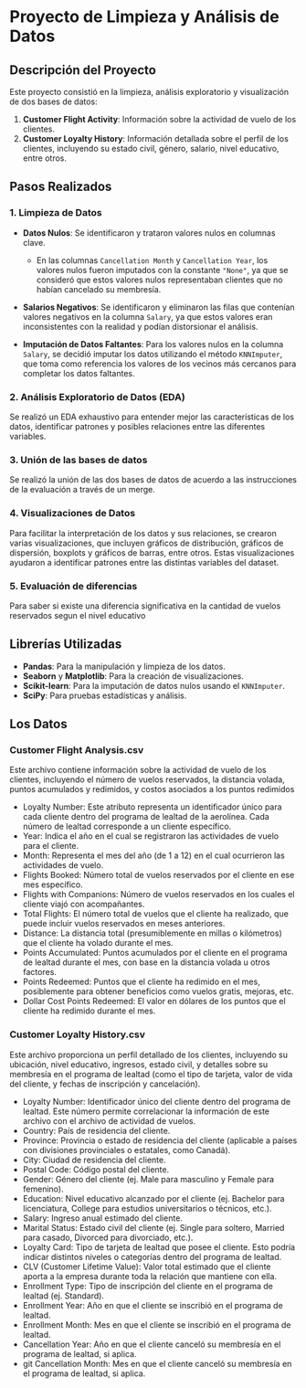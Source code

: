 # Proyecto de Limpieza y Análisis de Datos

## Descripción del Proyecto

Este proyecto consistió en la limpieza, análisis exploratorio y visualización de dos bases de datos: 

1. **Customer Flight Activity**: Información sobre la actividad de vuelo de los clientes.
2. **Customer Loyalty History**: Información detallada sobre el perfil de los clientes, incluyendo su estado civil, género, salario, nivel educativo, entre otros.

## Pasos Realizados

### 1. Limpieza de Datos

- **Datos Nulos**: Se identificaron y trataron valores nulos en columnas clave.
  - En las columnas `Cancellation Month` y `Cancellation Year`, los valores nulos fueron imputados con la constante `"None"`, ya que se consideró que estos valores nulos representaban clientes que no habían cancelado su membresía.
  
- **Salarios Negativos**: Se identificaron y eliminaron las filas que contenían valores negativos en la columna `Salary`, ya que estos valores eran inconsistentes con la realidad y podían distorsionar el análisis.
  
- **Imputación de Datos Faltantes**: Para los valores nulos en la columna `Salary`, se decidió imputar los datos utilizando el método `KNNImputer`, que toma como referencia los valores de los vecinos más cercanos para completar los datos faltantes.

### 2. Análisis Exploratorio de Datos (EDA)

Se realizó un EDA exhaustivo para entender mejor las características de los datos, identificar patrones y posibles relaciones entre las diferentes variables.

### 3. Unión de las bases de datos

Se realizó la unión de las dos bases de datos de acuerdo a las instrucciones de la evaluación a través de un merge. 

### 4. Visualizaciones de Datos

Para facilitar la interpretación de los datos y sus relaciones, se crearon varias visualizaciones, que incluyen gráficos de distribución, gráficos de dispersión, boxplots y gráficos de barras, entre otros. Estas visualizaciones ayudaron a identificar patrones entre las distintas variables del dataset.

### 5. Evaluación de diferencias

Para saber si existe una diferencia significativa en la cantidad de vuelos reservados segun el nivel educativo

## Librerías Utilizadas

- **Pandas**: Para la manipulación y limpieza de los datos.
- **Seaborn** y **Matplotlib**: Para la creación de visualizaciones.
- **Scikit-learn**: Para la imputación de datos nulos usando el `KNNImputer`.
- **SciPy**: Para pruebas estadísticas y análisis.

## Los Datos

### Customer Flight Analysis.csv

Este archivo contiene información sobre la actividad de vuelo de los clientes, incluyendo el número de
vuelos reservados, la distancia volada, puntos acumulados y redimidos, y costos asociados a los puntos
redimidos

- Loyalty Number: Este atributo representa un identificador único para cada cliente dentro del programa de lealtad de la aerolínea. Cada número de lealtad corresponde a un cliente específico.
- Year: Indica el año en el cual se registraron las actividades de vuelo para el cliente.
- Month: Representa el mes del año (de 1 a 12) en el cual ocurrieron las actividades de vuelo.
- Flights Booked: Número total de vuelos reservados por el cliente en ese mes específico.
- Flights with Companions: Número de vuelos reservados en los cuales el cliente viajó con
acompañantes.
- Total Flights: El número total de vuelos que el cliente ha realizado, que puede incluir vuelos
reservados en meses anteriores.
- Distance: La distancia total (presumiblemente en millas o kilómetros) que el cliente ha volado
durante el mes.
- Points Accumulated: Puntos acumulados por el cliente en el programa de lealtad durante el mes,
con base en la distancia volada u otros factores.
- Points Redeemed: Puntos que el cliente ha redimido en el mes, posiblemente para obtener
beneficios como vuelos gratis, mejoras, etc.
- Dollar Cost Points Redeemed: El valor en dólares de los puntos que el cliente ha redimido durante el mes.


### Customer Loyalty History.csv

Este archivo proporciona un perfil detallado de los clientes, incluyendo su ubicación, nivel educativo,
ingresos, estado civil, y detalles sobre su membresía en el programa de lealtad (como el tipo de tarjeta,
valor de vida del cliente, y fechas de inscripción y cancelación).

- Loyalty Number: Identificador único del cliente dentro del programa de lealtad. Este número permite
correlacionar la información de este archivo con el archivo de actividad de vuelos.
- Country: País de residencia del cliente.
- Province: Provincia o estado de residencia del cliente (aplicable a países con divisiones provinciales o estatales, como Canadá).
- City: Ciudad de residencia del cliente.
- Postal Code: Código postal del cliente.
- Gender: Género del cliente (ej. Male para masculino y Female para femenino).
- Education: Nivel educativo alcanzado por el cliente (ej. Bachelor para licenciatura, College para
estudios universitarios o técnicos, etc.).
- Salary: Ingreso anual estimado del cliente.
- Marital Status: Estado civil del cliente (ej. Single para soltero, Married para casado, Divorced para
divorciado, etc.).
- Loyalty Card: Tipo de tarjeta de lealtad que posee el cliente. Esto podría indicar distintos niveles o
categorías dentro del programa de lealtad.
- CLV (Customer Lifetime Value): Valor total estimado que el cliente aporta a la empresa durante
toda la relación que mantiene con ella.
- Enrollment Type: Tipo de inscripción del cliente en el programa de lealtad (ej. Standard).
- Enrollment Year: Año en que el cliente se inscribió en el programa de lealtad.
- Enrollment Month: Mes en que el cliente se inscribió en el programa de lealtad.
- Cancellation Year: Año en que el cliente canceló su membresía en el programa de lealtad, si aplica.
- git Cancellation Month: Mes en que el cliente canceló su membresía en el programa de lealtad, si aplica.
